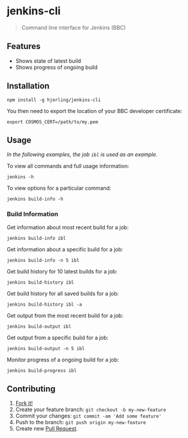 # jenkins-cli

> Command line interface for Jenkins (BBC)

## Features

* Shows state of latest build
* Shows progress of ongoing build

## Installation

```
npm install -g hjerling/jenkins-cli
```

You then need to export the location of your BBC developer certificate:

```
export COSMOS_CERT=/path/to/my.pem
```

## Usage

_In the following examples, the job `ibl` is used as an example._

To view all commands and full usage information:

```
jenkins -h
```

To view options for a particular command:

```
jenkins build-info -h
```
### Build Information

Get information about most recent build for a job:

```
jenkins build-info ibl
```

Get information about a specific build for a job:

```
jenkins build-info -n 5 ibl
```

Get build history for 10 latest builds for a job:

```
jenkins build-history ibl
```

Get build history for all saved builds for a job:

```
jenkins build-history ibl -a
```

Get output from the most recent build for a job:

```
jenkins build-output ibl
```

Get output from a specific build for a job:

```
jenkins build-output -n 5 ibl
```

Monitor progress of a ongoing build for a job:

```
jenkins build-progress ibl
```

## Contributing

1. [Fork it!](https://github.com/hjerling/jenkins-cli/fork)
2. Create your feature branch: `git checkout -b my-new-feature`
3. Commit your changes: `git commit -am 'Add some feature'`
4. Push to the branch: `git push origin my-new-feature`
5. Create new [Pull Request](https://github.com/hjerling/cosmos-cli/pulls).
